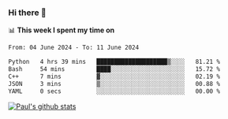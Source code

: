 ### Hi there 👋

📊 **This week I spent my time on**
<!--START_SECTION:waka-->

```txt
From: 04 June 2024 - To: 11 June 2024

Python   4 hrs 39 mins   ████████████████████▒░░░░   81.21 %
Bash     54 mins         ████░░░░░░░░░░░░░░░░░░░░░   15.72 %
C++      7 mins          ▓░░░░░░░░░░░░░░░░░░░░░░░░   02.19 %
JSON     3 mins          ▒░░░░░░░░░░░░░░░░░░░░░░░░   00.88 %
YAML     0 secs          ░░░░░░░░░░░░░░░░░░░░░░░░░   00.00 %
```

<!--END_SECTION:waka-->


[![Paul's github stats](https://github-readme-stats.vercel.app/api?username=mickeyouyou&theme=dracula&show_icons=true)](https://github.com/anuraghazra/github-readme-stats)
